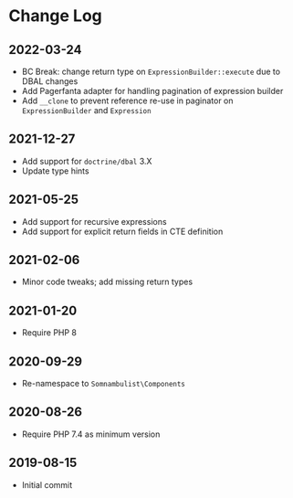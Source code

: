 Change Log
==========

2022-03-24
----------

 * BC Break: change return type on `ExpressionBuilder::execute` due to DBAL changes
 * Add Pagerfanta adapter for handling pagination of expression builder
 * Add `__clone` to prevent reference re-use in paginator on `ExpressionBuilder` and `Expression`

2021-12-27
----------

 * Add support for `doctrine/dbal` 3.X
 * Update type hints

2021-05-25
----------

 * Add support for recursive expressions
 * Add support for explicit return fields in CTE definition

2021-02-06
----------

 * Minor code tweaks; add missing return types

2021-01-20
----------

 * Require PHP 8

2020-09-29
----------

 * Re-namespace to `Somnambulist\Components`

2020-08-26
----------

 * Require PHP 7.4 as minimum version

2019-08-15
----------

 * Initial commit

